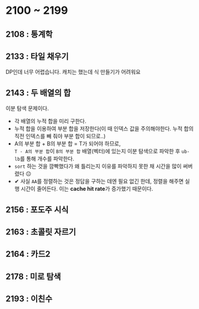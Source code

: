 # 2100 ~ 2199


## 2108 : 통계학

## 2133 : 타일 채우기
DP인데 너무 어렵습니다. 캐치는 했는데 식 만들기가 어려워요

## 2143 : 두 배열의 합
이분 탐색 문제이다.  
* 각 배열의 누적 합을 미리 구한다.
* 누적 합을 이용하여 부분 합을 저장한다(이 때 인덱스 값을 주의해야한다. 누적 합의 직전 인덱스를 빼 줘야 부분 합이 되므로..)
* A의 부분 합 + B의 부분 합 = T가 되어야 하므로,  
`T - A의 부분 합`이 `B의 부분 합` 배열(벡터)에 있는지 이분 탐색으로 파악한 후 `ub-lb`를 통해 개수를 파악한다.
* `sort` 하는 것을 깜빡했다가 왜 틀리는지 이유를 파악하지 못한 채 시간을 많이 써버렸다 😐
* ✔ 사실 `AA`를 정렬하는 것은 정답을 구하는 데엔 필요 없긴 한데, 정렬을 해주면 실행 시간이 줄어든다. 이는 **cache hit rate**가 증가했기 때문이다.

## 2156 : 포도주 시식

## 2163 : 초콜릿 자르기

## 2164 : 카드2

## 2178 : 미로 탐색

## 2193 : 이친수
